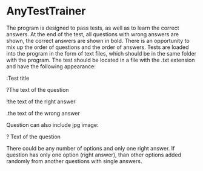 # AnyTestTrainer
The program is designed to pass tests, as well as to learn the correct answers. At the end of the test, all questions with wrong answers are shown, the correct answers are shown in bold.
There is an opportunity to mix up the order of questions and the order of answers.
Tests are loaded into the program in the form of text files, which should be in the same folder with the program.
The test should be located in a file with the .txt extension and have the following appearance:

:Test title

?The text of the question

!the text of the right answer

.the text of the wrong answer

Question can also include jpg image:

?<path to the image> Text of the question
  
There could be any number of options and only one right answer. If question has only one option (right answer), than other options added randomly from another questions with single answers.
